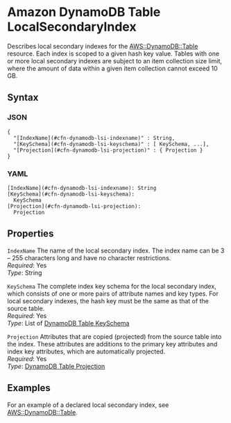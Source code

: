 # Amazon DynamoDB Table LocalSecondaryIndex<a name="aws-properties-dynamodb-lsi"></a>

Describes local secondary indexes for the [AWS::DynamoDB::Table](aws-resource-dynamodb-table.md) resource\. Each index is scoped to a given hash key value\. Tables with one or more local secondary indexes are subject to an item collection size limit, where the amount of data within a given item collection cannot exceed 10 GB\.

## Syntax<a name="w4ab1c21c14d676b5"></a>

### JSON<a name="aws-properties-dynamodb-lsi-syntax.json"></a>

```
{
  "[IndexName](#cfn-dynamodb-lsi-indexname)" : String,
  "[KeySchema](#cfn-dynamodb-lsi-keyschema)" : [ KeySchema, ...],                           
  "[Projection](#cfn-dynamodb-lsi-projection)" : { Projection }
}
```

### YAML<a name="aws-properties-dynamodb-lsi-syntax.yaml"></a>

```
[IndexName](#cfn-dynamodb-lsi-indexname): String
[KeySchema](#cfn-dynamodb-lsi-keyschema):
  KeySchema                           
[Projection](#cfn-dynamodb-lsi-projection):
  Projection
```

## Properties<a name="w4ab1c21c14d676b7"></a>

`IndexName`  <a name="cfn-dynamodb-lsi-indexname"></a>
The name of the local secondary index\. The index name can be 3 – 255 characters long and have no character restrictions\.  
*Required*: Yes  
*Type*: String

`KeySchema`  <a name="cfn-dynamodb-lsi-keyschema"></a>
The complete index key schema for the local secondary index, which consists of one or more pairs of attribute names and key types\. For local secondary indexes, the hash key must be the same as that of the source table\.  
*Required*: Yes  
*Type*: List of [DynamoDB Table KeySchema](aws-properties-dynamodb-keyschema.md)

`Projection`  <a name="cfn-dynamodb-lsi-projection"></a>
Attributes that are copied \(projected\) from the source table into the index\. These attributes are additions to the primary key attributes and index key attributes, which are automatically projected\.  
*Required*: Yes  
*Type*: [DynamoDB Table Projection](aws-properties-dynamodb-projectionobject.md)

## Examples<a name="w4ab1c21c14d676b9"></a>

For an example of a declared local secondary index, see [AWS::DynamoDB::Table](aws-resource-dynamodb-table.md)\.